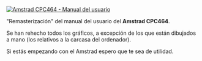 [![Amstrad CPC464 - Manual del usuario](https://raw.githubusercontent.com/wiki/sevioptero/Amstrad-CPC464-Manual-del-Usuario/png/portada.jpg)](https://github.com/sevioptero/Amstrad-CPC464-Manual-del-Usuario/wiki)

"Remasterización" del manual del usuario del **Amstrad CPC464**.

Se han rehecho todos los gráficos, a excepción de los que están dibujados a mano (los relativos a la carcasa del ordenador).

Si estás empezando con el Amstrad espero que te sea de utilidad.


